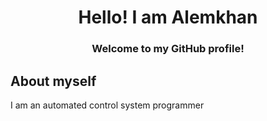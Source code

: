 <h1 align="center">Hello! I am Alemkhan

<h3 align="center">Welcome to my GitHub profile!

## About myself
I am an automated control system programmer

